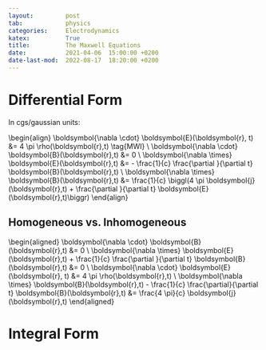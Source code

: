 ```yaml
---
layout:         post
tab:	        physics
categories:     Electrodynamics
katex:          True
title:          The Maxwell Equations
date:           2021-04-06  15:00:00 +0200
date-last-mod:  2022-08-17  18:20:00 +0200
---
```


<!-- <div style="display: none"> -->
<!--   \( -->
<!--   {% include latex-preamble.sty %} -->
<!--   \) -->
<!-- </div> -->

<!-- $$ -->
<!-- \begin{aligned} -->
<!--     \boldsymbol{\nabla \cdot E} &= 4 \pi \rho \\ -->
<!--     \boldsymbol{\nabla \cdot B} &= 0 \\ -->
<!--     \boldsymbol{\nabla \times E} &= -\frac{1}{c} \frac{\partial}{\partial t} \boldsymbol{B} \\ -->
<!--     \boldsymbol{\nabla \times B} &= \frac{1}{c} \biggl(4 \pi \boldsymbol{j} + \frac{\partial}{\partial t} \boldsymbol{E} \biggr) -->
<!-- \end{aligned} -->
<!-- $$ -->

# Differential Form

In cgs/gaussian units:

\begin{align}
    \boldsymbol{\nabla \cdot} \boldsymbol{E}(\boldsymbol{r}, t) &= 4 \pi \rho(\boldsymbol{r},t) \tag{MWI} \\
    \boldsymbol{\nabla \cdot} \boldsymbol{B}(\boldsymbol{r},t) &= 0 \\
    \boldsymbol{\nabla \times} \boldsymbol{E}(\boldsymbol{r},t) &= - \frac{1}{c} \frac{\partial }{\partial t} \boldsymbol{B}(\boldsymbol{r},t) \\
    \boldsymbol{\nabla \times} \boldsymbol{B}(\boldsymbol{r},t) &= \frac{1}{c} \biggl(4 \pi \boldsymbol{j}(\boldsymbol{r},t) + \frac{\partial }{\partial t} \boldsymbol{E}(\boldsymbol{r},t)\biggr)
\end{align}

## Homogeneous vs. Inhomogeneous

\begin{aligned}
    \boldsymbol{\nabla \cdot} \boldsymbol{B}(\boldsymbol{r},t) &= 0 \\
    \boldsymbol{\nabla \times} \boldsymbol{E}(\boldsymbol{r},t) + \frac{1}{c} \frac{\partial }{\partial t} \boldsymbol{B}(\boldsymbol{r},t) &= 0 \\
    \boldsymbol{\nabla \cdot} \boldsymbol{E}(\boldsymbol{r}, t) &= 4 \pi \rho(\boldsymbol{r},t) \\
    \boldsymbol{\nabla \times} \boldsymbol{B}(\boldsymbol{r},t) - \frac{1}{c} \frac{\partial}{\partial t} \boldsymbol{B}(\boldsymbol{r},t) &= \frac{4 \pi}{c} \boldsymbol{j}(\boldsymbol{r},t)
\end{aligned}


# Integral Form

<!-- Now, I want to test some of my macros. Let's see, if they work. -->

<!-- $$ -->
<!-- \begin{aligned} -->
<!--     \div{E} &= 4 \pi \rho \\ -->
<!--     \div{B} &= 0 \\ -->
<!--     \curl{E} &= - \frac{1}{c} \pdv{}{}{t} \vb{B} \\ -->
<!--     \curl{B} &= \frac{1}{c} \biggl(4 \pi \vb{j} + \pdv{}{}{t} \vb{E} \biggr) -->
<!-- \end{aligned} -->
<!-- $$ -->

<!-- Let's try the wave equation in one dimension. -->

<!-- <!-1- $$-\frac{1}{c^{2}}\pdv{2}{}{t} \psi(x,t) + \pdv{2}{}{x} \psi(x,t) = 0$$. -1-> -->

<!-- Let's try them step by step. -->

<!-- First, the sets: -->
<!-- $$\N \subset \Z \subset \Q \subset \R \subset \C.$$ -->

<!-- Then, Euler's identity (for `\mathrm{e}` and `\mathrm{i}`). -->
<!-- $$\E^{\I x} = \cos(x) + \I \sin(x).$$ -->

<!-- Then, some vector and vector operations on $\vb{x}, \vb{y} \in \R^{3}$. -->
<!-- Skalarproduct: -->
<!-- $$\vb{x} \cdot \vb{y}.$$ -->
<!-- Vectorproduct: -->
<!-- $$\vb{x} \cp \vb{y} =: \vb{z} \Leftrightarrow \vb{z} \perp \vb{x}, \ \vb{z} \perp \vb{y}.$$ -->
<!-- Unit vector: -->
<!-- $$\vu{e}$$ -->
<!-- Gradient: -->
<!-- $$\grad{\phi}$$ -->
<!-- Divergence: -->
<!-- $$\div{A}$$ -->
<!-- Curl: -->
<!-- $$\curl{A}$$ -->
<!-- Laplacian: -->
<!-- $$\laplacian{\phi}$$ -->
<!-- D'Alembertian: -->
<!-- $$\box{\phi}$$ -->

<!-- Now, some differential and integration operations. -->
<!-- One dimensional integral: -->
<!-- $$\int\limits_{-\infty}^{\infty} \dd{}{x} f(x)$$ -->
<!-- Three dimentional integral: -->
<!-- $$\int\limits_{-\R^{3}} \dd{3}{x} f(\vb{r})$$ -->
<!-- Powered fractional derivative: -->
<!-- $$\dv{n}{f(x)}{x}$$ -->
<!-- Powered partial derivative: -->
<!-- $$\pdv{n}{f(x)}{x}$$ -->


<!-- And, last but not least, again, the Maxwell equations, but with doubled backslash macros (so `\\vb{E}` instead of `\vb{E}`, `\\div{E}` instead of `\div{E}` etc.): -->

<!-- $$ -->
<!-- \begin{aligned} -->
<!--     \\div{E} &= 4 \pi \rho \\ -->
<!--     \\div{B} &= 0 \\ -->
<!--     \\curl{E} &= - \frac{1}{c} \\pdv{}{}{t} \\vb{B} \\ -->
<!--     \\curl{B} &= \frac{1}{c} \biggl(4 \pi \\vb{j} + \\pdv{}{}{t} \\vb{E} \biggr) -->
<!-- \end{aligned} -->
<!-- $$ -->
